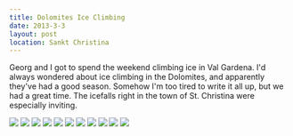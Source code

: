 ```yaml
---
title: Dolomites Ice Climbing
date: 2013-3-3
layout: post
location: Sankt Christina
---
```


Georg and I got to spend the weekend climbing ice in Val Gardena. I'd always
wondered about ice climbing in the Dolomites, and apparently they've had a good
season. Somehow I'm too tired to write it all up, but we had a great time. The
icefalls right in the town of St. Christina were especially inviting.

<a href="http://www.flickr.com/photos/ripsawridge/8516066879/"><img src="http://farm9.static.flickr.com/8251/8516066879_dd1507ae41.jpg"></a>
<a href="http://www.flickr.com/photos/ripsawridge/8517183176/"><img src="http://farm9.static.flickr.com/8388/8517183176_15c0e3707c.jpg"></a>
<a href="http://www.flickr.com/photos/ripsawridge/8517183866/"><img src="http://farm9.static.flickr.com/8236/8517183866_438fb62e56.jpg"></a>
<a href="http://www.flickr.com/photos/ripsawridge/8517184532/"><img src="http://farm9.static.flickr.com/8392/8517184532_cf029f6db7.jpg"></a>
<a href="http://www.flickr.com/photos/ripsawridge/8516069795/"><img src="http://farm9.static.flickr.com/8528/8516069795_1837671453.jpg"></a>
<a href="http://www.flickr.com/photos/ripsawridge/8516070489/"><img src="http://farm9.static.flickr.com/8530/8516070489_8a484f13b7.jpg"></a>
<a href="http://www.flickr.com/photos/ripsawridge/8516071323/"><img src="http://farm9.static.flickr.com/8530/8516071323_59a381ac41.jpg"></a>
<a href="http://www.flickr.com/photos/ripsawridge/8516072099/"><img src="http://farm9.static.flickr.com/8520/8516072099_af4ed32b9b.jpg"></a>
<a href="http://www.flickr.com/photos/ripsawridge/8516072943/"><img src="http://farm9.static.flickr.com/8531/8516072943_100694d1b0.jpg"></a>
<a href="http://www.flickr.com/photos/ripsawridge/8517189190/"><img src="http://farm9.static.flickr.com/8103/8517189190_ec1c151ea7.jpg"></a>
<a href="http://www.flickr.com/photos/ripsawridge/8517189724/"><img src="http://farm9.static.flickr.com/8252/8517189724_98f16e9bbc.jpg"></a>

